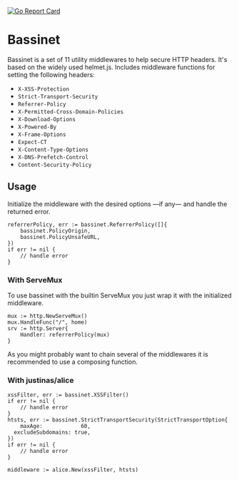 [![Go Report Card](https://goreportcard.com/badge/gojp/goreportcard)](https://goreportcard.com/report/github.com/guillem-gelabert/bassinet)
# Bassinet

Bassinet is a set of 11 utility middlewares to help secure HTTP headers. It's based on the widely used helmet.js. Includes middleware functions for setting the following headers:
- `X-XSS-Protection`
- `Strict-Transport-Security`
- `Referrer-Policy`
- `X-Permitted-Cross-Domain-Policies`
- `X-Download-Options`
- `X-Powered-By`
- `X-Frame-Options`
- `Expect-CT`
- `X-Content-Type-Options`
- `X-DNS-Prefetch-Control`
- `Content-Security-Policy`

## Usage
Initialize the middleware with the desired options —if any— and handle the returned error.
```
referrerPolicy, err := bassinet.ReferrerPolicy([]{
	bassinet.PolicyOrigin,
	bassinet.PolicyUnsafeURL,
})
if err != nil {
    // handle error
}
```

### With ServeMux
To use bassinet with the builtin ServeMux you just wrap it with the initialized middleware.
```
mux := http.NewServeMux()
mux.HandleFunc("/", home)
srv := http.Server{
	Handler: referrerPolicy(mux)
}
```

As you might probably want to chain several of the middlewares it is recommended to use a composing function.

### With justinas/alice
```
xssFilter, err := bassinet.XSSFilter()
if err != nil {
    // handle error
}
htsts, err := bassinet.StrictTransportSecurity(StrictTransportOption{
	maxAge:            60,
  excludeSubdomains: true,
})
if err != nil {
	// handle error
}

middleware := alice.New(xssFilter, htsts)
```



